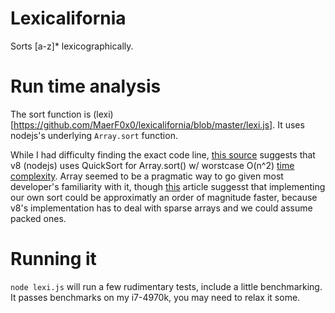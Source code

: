 # Lexicalifornia
Sorts [a-z]* lexicographically.

# Run time analysis
The sort function is (lexi)[https://github.com/MaerF0x0/lexicalifornia/blob/master/lexi.js].
It uses nodejs's underlying `Array.sort` function.

While I had difficulty finding the exact code line,
[this source](http://blog.rodneyrehm.de/archives/14-Sorting-Were-Doing-It-Wrong.html)
suggests that v8 (nodejs) uses QuickSort for Array.sort() w/ worstcase O(n^2)
[time complexity](https://en.wikipedia.org/wiki/Quicksort).
Array seemed to be a pragmatic way to go given most developer's familiarity with it, though
[this](http://blog.mgechev.com/2012/11/24/javascript-sorting-performance-quicksort-v8/)
article suggesst that implementing our own sort could be approximatly an order of
magnitude faster, because v8's implementation has to deal with sparse arrays and
we could assume packed ones.

# Running it
`node lexi.js` will run a few rudimentary tests, include a little benchmarking.
It passes benchmarks on my i7-4970k, you may need to relax it some.
